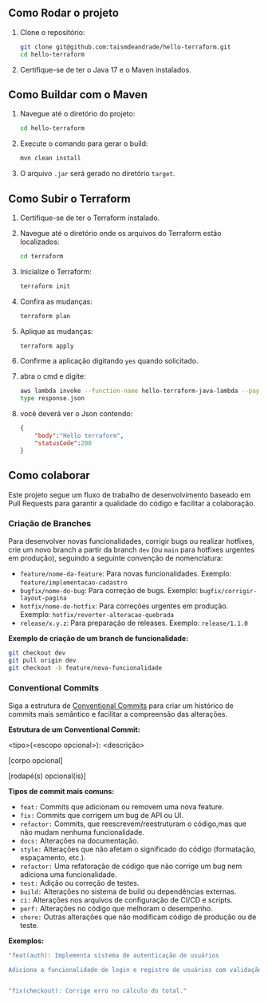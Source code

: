 ## Como Rodar o projeto

1. Clone o repositório:
    ```bash
    git clone git@github.com:taismdeandrade/hello-terraform.git
    cd hello-terraform
    ```


2. Certifique-se de ter o Java 17 e o Maven instalados.

## Como Buildar com o Maven

1. Navegue até o diretório do projeto:
    ```bash
    cd hello-terraform
    ```

2. Execute o comando para gerar o build:
    ```bash
    mvn clean install
    ```

3. O arquivo `.jar` será gerado no diretório `target`.

## Como Subir o Terraform

1. Certifique-se de ter o Terraform instalado.

2. Navegue até o diretório onde os arquivos do Terraform estão localizados:
    ```bash
    cd terraform
    ```

3. Inicialize o Terraform:
    ```bash
    terraform init
    ```

4. Confira as mudanças:
    ```bash
    terraform plan
    ```

5. Aplique as mudanças:
    ```bash
    terraform apply    
    ```
6. Confirme a aplicação digitando `yes` quando solicitado.

7. abra o cmd e digite:
    ```bash
    aws lambda invoke --function-name hello-terraform-java-lambda --payload "{}" --cli-binary-format raw-in-base64-out response.json
    type response.json
    ```
8. você deverá ver o Json contendo: 
    ```Json
    {
        "body":"Hello terraform",
        "statusCode":200
    }
    ```



## Como colaborar

Este projeto segue um fluxo de trabalho de desenvolvimento baseado em Pull Requests para garantir a qualidade do código e facilitar a colaboração.

### Criação de Branches

Para desenvolver novas funcionalidades, corrigir bugs ou realizar hotfixes, crie um novo branch a partir da branch `dev` (ou `main` para hotfixes urgentes em produção), seguindo a seguinte convenção de nomenclatura:

* `feature/nome-da-feature`: Para novas funcionalidades. Exemplo: `feature/implementacao-cadastro`
* `bugfix/nome-do-bug`: Para correção de bugs. Exemplo: `bugfix/corrigir-layout-pagina`
* `hotfix/nome-do-hotfix`: Para correções urgentes em produção. Exemplo: `hotfix/reverter-alteracao-quebrada`
* `release/x.y.z`: Para preparação de releases. Exemplo: `release/1.1.0`

**Exemplo de criação de um branch de funcionalidade:**
```bash
git checkout dev
git pull origin dev
git checkout -b feature/nova-funcionalidade
```

### Conventional Commits

Siga a estrutura de [Conventional Commits](https://www.conventionalcommits.org/pt-br/v1.0.0/) para criar um histórico de commits mais semântico e facilitar a compreensão das alterações.

**Estrutura de um Conventional Commit:**

&lt;tipo>(&lt;escopo opcional>): &lt;descrição>

[corpo opcional]

[rodapé(s) opcional(is)]

**Tipos de commit mais comuns:**

- `feat:` Commits que adicionam ou removem uma nova feature.
- `fix:` Commits que corrigem um bug de API ou UI.
- `refactor:` Commits, que reescrevem/reestruturam o código,mas que não mudam nenhuma funcionalidade.
- `docs:` Alterações na documentação.
- `style:`   Alterações que não afetam o significado do código (formatação, espaçamento, etc.).
- `refactor:` Uma refatoração de código que não corrige um bug nem adiciona uma funcionalidade.
- `test:`    Adição ou correção de testes.
- `build:`   Alterações no sistema de build ou dependências externas.
- `ci:`      Alterações nos arquivos de configuração de CI/CD e scripts.
- `perf:`    Alterações no código que melhoram o desempenho.
- `chore:`   Outras alterações que não modificam código de produção ou de teste.


**Exemplos:**

```bash 
"feat(auth): Implementa sistema de autenticação de usuários

Adiciona a funcionalidade de login e registro de usuários com validação de e-mail."


"fix(checkout): Corrige erro no cálculo do total."
```

